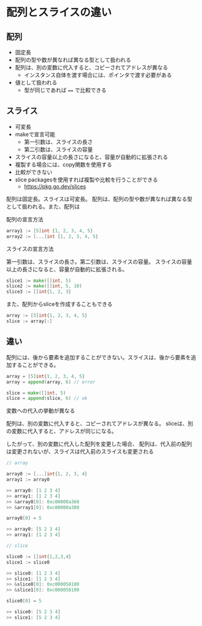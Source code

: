 # 配列とスライスの違い

## 配列

- 固定長
- 配列の型や数が異なれば異なる型として扱われる
- 配列は、別の変数に代入すると、コピーされてアドレスが異なる
  - インスタンス自体を渡す場合には、ポインタで渡す必要がある
- 値として扱われる
  - 型が同じであれば `==` で比較できる

## スライス

- 可変長
- makeで宣言可能
  - 第一引数は、スライスの長さ
  - 第二引数は、スライスの容量
- スライスの容量以上の長さになると、容量が自動的に拡張される
- 複製する場合には、copy関数を使用する
- 比較ができない
- slice packagesを使用すれば複製や比較を行うことができる
  - https://pkg.go.dev/slices

配列は固定長。スライスは可変長。
配列は、配列の型や数が異なれば異なる型として扱われる。また、配列は

配列の宣言方法

```go
array1 := [5]int {1, 2, 3, 4, 5}
array2 := [...]int {1, 2, 3, 4, 5}
```

スライスの宣言方法

第一引数は、スライスの長さ。第二引数は、スライスの容量。
スライスの容量以上の長さになると、容量が自動的に拡張される。

```go
slice1 := make([]int, 5)
slice2 := make([]int, 5, 10)
slice3 := []int{1, 2, 3}
```

また、配列からsliceを作成することもできる

```go
array := [5]int{1, 2, 3, 4, 5}
slice := array[:]
```

## 違い

配列には、後から要素を追加することができない。スライスは、後から要素を追加することができる。

```go
array = [5]int{1, 2, 3, 4, 5}
array = append(array, 6) // error

slice = make([]int, 5)
slice = append(slice, 6) // ok
```

変数への代入の挙動が異なる

配列は、別の変数に代入すると、コピーされてアドレスが異なる。
sliceは、別の変数に代入すると、アドレスが同じになる。

したがって、別の変数に代入した配列を変更した場合、
配列は、代入前の配列は変更されないが、スライスは代入前のスライスも変更される

```go
// array

array0 := [...]int{1, 2, 3, 4}
array1 := array0

>> array0: [1 2 3 4]
>> array1: [1 2 3 4]
>> &array0[0]: 0xc00000a360
>> &array1[0]: 0xc00000a380

array0[0] = 5

>> array0: [5 2 3 4]
>> array1: [1 2 3 4]

// slice

slice0 := []int{1,2,3,4}
slice1 := slice0

>> slice0: [1 2 3 4]
>> slice1: [1 2 3 4]
>> &slice0[0]: 0xc000058100
>> &slice1[0]: 0xc000058100

slice0[0] = 5

>> slice0: [5 2 3 4]
>> slice1: [5 2 3 4]
```